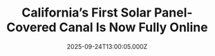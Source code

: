 ---
title: "California’s First Solar Panel-Covered Canal Is Now Fully Online"
date: 2025-09-24T13:00:05.000Z
category: Human Kindness
externalLink: "https://www.goodnewsnetwork.org/californias-first-solar-panel-covered-canal-is-now-fully-online/"
image: ""
excerpt: "Californian power authorities have finished their first solar panel-covered canal project, that will generate 1.6 megawatts. Overseen and built by and for the Turlock Irrigation District Water & Power overtop a curved section near the town of Hickman, the canal helps irrigate cotton, tomatoes, almonds, and other crops in California’s central valley. The decision to […] The post California’s First…"
---